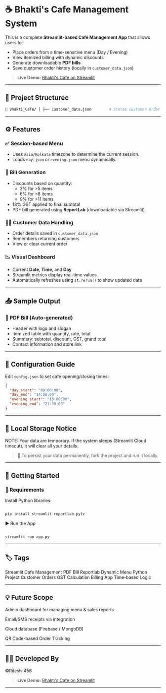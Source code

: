 # ☕ Bhakti's Cafe Management System

This is a complete **Streamlit-based Café Management App** that allows users to:
- Place orders from a time-sensitive menu (Day / Evening)
- View itemized billing with dynamic discounts
- Generate downloadable **PDF bills**
- Save customer order history (locally in `customer_data.json`)

> **Live Demo:** [Bhakti's Cafe on Streamlit](https://bhaktis-cafe.streamlit.app/)

---

## 📂 Project Structurec
```bash
📁 Bhakti_Cafe/ │ ├── customer_data.json        # Stores customer order history ├── config.json               # Defines day & evening café hours ├── day.json                  # Menu items for the Day session ├── evening.json              # Menu items for the Evening session ├── app.py                    # Main Streamlit application └── requirements.txt          # Dependencies
```
---

## ⚙️ Features

### ✅ Session-based Menu
- Uses `Asia/Kolkata` timezone to determine the current session.
- Loads `day.json` or `evening.json` menu dynamically.

### 🧾 Bill Generation
- Discounts based on quantity:
  - 3% for >5 items
  - 6% for >8 items
  - 9% for >11 items
- 18% GST applied to final subtotal
- PDF bill generated using **ReportLab** (downloadable via Streamlit)

### 🧑‍💼 Customer Data Handling
- Order details saved in `customer_data.json`
- Remembers returning customers
- View or clear current order

### 📉 Visual Dashboard
- Current **Date**, **Time**, and **Day**
- Streamlit metrics display real-time values
- Automatically refreshes using `st.rerun()` to show updated data

---

## 📤 Sample Output

### 🧾 PDF Bill (Auto-generated)
- Header with logo and slogan
- Itemized table with quantity, rate, total
- Summary: subtotal, discount, GST, grand total
- Contact information and store link

---

## 📅 Configuration Guide

Edit `config.json` to set café opening/closing times:

```json
{
  "day_start": "09:00:00",
  "day_end": "14:00:00",
  "evening_start": "16:00:00",
  "evening_end": "21:30:00"
}
```
---

## 📝 Local Storage Notice

NOTE:
Your data are temporary. If the system sleeps (Streamlit Cloud timeout), it will clear all your details.

> 🔁 To persist your data permanently, fork the project and run it locally.

---


## 🚀 Getting Started

### 🔧 Requirements

Install Python libraries:
```bash

pip install streamlit reportlab pytz
```

▶️ Run the App
```bash

streamlit run app.py
```

---

## 🏷️ Tags

Streamlit Cafe Management PDF Bill Reportlab Dynamic Menu Python Project Customer Orders GST Calculation Billing App Time-based Logic


---

## 💡 Future Scope

Admin dashboard for managing menu & sales reports

Email/SMS receipts via integration

Cloud database (Firebase / MongoDB)

QR Code-based Order Tracking



---

## 👩‍💻 Developed By

©Ritesh-456

> **Live Demo:** [Bhakti's Cafe on Streamlit](https://bhaktis-cafe.streamlit.app/)


---